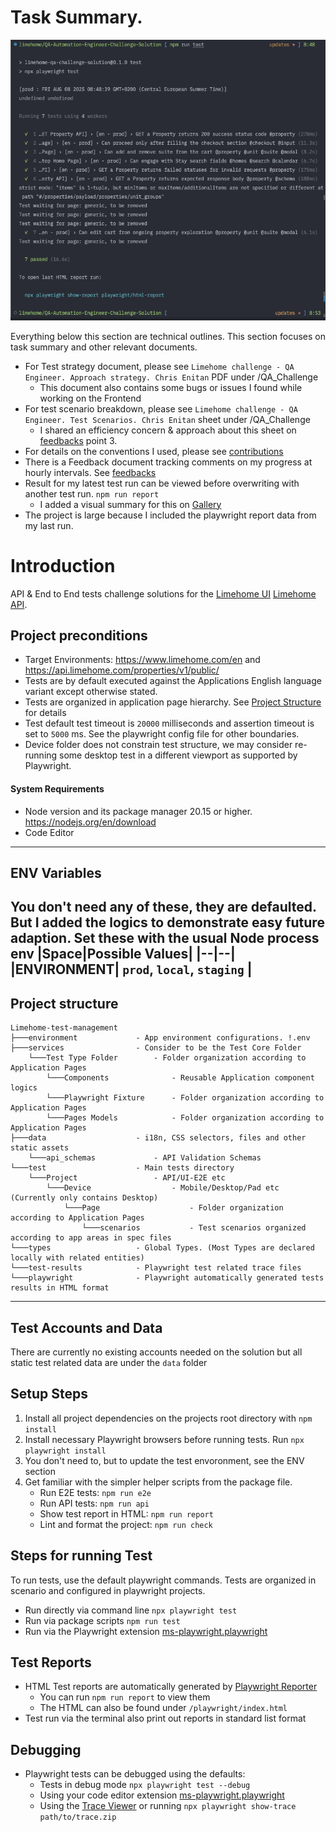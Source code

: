 # Task Summary.
![alt text](QA_Challenge/images/Limehome_QA_Challenge_Test_Report_Solution.png)

Everything below this section are technical outlines. This section focuses on task summary and other relevant documents.
- For Test strategy document, please see `Limehome challenge - QA Engineer. Approach strategy. Chris Enitan` PDF under /QA_Challenge
  - This document also contains some bugs or issues I found while working on the Frontend
- For test scenario breakdown, please see `Limehome challenge - QA Engineer. Test Scenarios. Chris Enitan` sheet under /QA_Challenge
  - I shared an efficiency concern & approach about this sheet on [feedbacks](./QA_Challenge/feedbacks.md) point 3.
- For details on the conventions I used, please see [contributions](./contributing.md)
- There is a Feedback document tracking comments on my progress at hourly intervals. See [feedbacks](./QA_Challenge/feedbacks.md)
- Result for my latest test run can be viewed before overwriting with another test run. `npm run report`
  - I added a visual summary for this on [Gallery](./QA_Challenge/gallery.md)
- The project is large because I included the playwright report data from my last run.


# Introduction

API & End to End tests challenge solutions for the [Limehome UI](https://www.limehome.com/) [Limehome API](https://api.limehome.com/properties/v1/public/).

## Project preconditions

- Target Environments: https://www.limehome.com/en and https://api.limehome.com/properties/v1/public/
- Tests are by default executed against the Applications English language variant except otherwise stated.
- Tests are organized in application page hierarchy. See [Project Structure](#project-structure) for details
- Test default test timeout is `20000` milliseconds and assertion timeout is set to `5000` ms. See the playwright config file for other boundaries.
- Device folder does not constrain test structure, we may consider re-running some desktop test in a different viewport as supported by Playwright.

#### System Requirements 
- Node version and its package manager 20.15 or higher. https://nodejs.org/en/download
- Code Editor
---

## ENV Variables 
You don't need any of these, they are defaulted. But I added the logics to demonstrate easy future adaption.
Set these with the usual Node process env
|Space|Possible Values|
|--|--|
|ENVIRONMENT| `prod`, `local`, `staging` |
---
## Project structure

```
Limehome-test-management
├───environment             - App environment configurations. !.env
├───services          		- Consider to be the Test Core Folder
  	└───Test Type Folder  		- Folder organization according to Application Pages
	  	└───Components  			- Reusable Application component logics
		└───Playwright Fixture		- Folder organization according to Application Pages
		└───Pages Models			- Folder organization according to Application Pages
├───data					- i18n, CSS selectors, files and other static assets
	└───api_schemas				- API Validation Schemas
└───test                    - Main tests directory
  	└───Project  				- API/UI-E2E etc
	  	└───Device  				- Mobile/Desktop/Pad etc (Currently only contains Desktop)
			└───Page  					- Folder organization according to Application Pages
	 			└───scenarios  			- Test scenarios organized according to app areas in spec files
└───types             		- Global Types. (Most Types are declared locally with related entities)
└───test-results            - Playwright test related trace files
└───playwright            	- Playwright automatically generated tests results in HTML format
```
---
## Test Accounts and Data

There are currently no existing accounts needed on the solution but all static test related data are under the `data` folder

## Setup Steps

1. Install all project dependencies on the projects root directory with `npm install`
2. Install necessary Playwright browsers before running tests. Run `npx playwright install `
3. You don't need to, but to update the test envoronment, see the ENV section
4. Get familiar with the simpler helper scripts from the package file. 
   - Run E2E tests: `npm run e2e`
   - Run API tests: `npm run api`
   - Show test report in HTML: `npm run report `
   - Lint and format the project:  `npm run check`


## Steps for running Test

To run tests, use the default playwright commands. Tests are organized in scenario and configured in playwright projects.

- Run directly via command line `npx playwright test`
- Run via package scripts `npm run test`
- Run via the Playwright extension [ms-playwright.playwright](https://marketplace.visualstudio.com/items?itemName=ms-playwright.playwright)

## Test Reports
- HTML Test reports are automatically generated by [Playwright Reporter](https://playwright.dev/docs/trace-viewer-intro#opening-the-html-report)
  - You can run `npm run report` to view them
  - The HTML can also be found under `/playwright/index.html`
- Test run via the terminal also print out reports in standard list format


## Debugging

- Playwright tests can be debugged using the defaults:
  - Tests in debug mode `npx playwright test --debug`
  - Using your code editor extension [ms-playwright.playwright](https://marketplace.visualstudio.com/items?itemName=ms-playwright.playwright)
  - Using the [Trace Viewer](https://playwright.dev/docs/trace-viewer#opening-trace-viewer) or running `npx playwright show-trace path/to/trace.zip`
